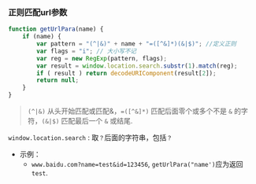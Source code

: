 ### 正则匹配url参数
```javascript
function getUrlPara(name) {
    if (name) {
        var pattern = "(^|&)" + name + "=([^&]*)(&|$)"; //定义正则
        var flags = "i"; // 大小写不记
        var reg = new RegExp(pattern, flags); 
        var result = window.location.search.substr(1).match(reg); 
        if ( result ) return decodeURIComponent(result[2]);
        return null; 
    }
}
```
> `(^|&)` 从头开始匹配或匹配&，`=([^&]*)` 匹配后面零个或多个不是 `&` 的字符，`(&|$)` 匹配最后一个 `&` 或结尾.

`window.location.search` : 取`？`后面的字符串，包括`？`
- 示例：
  - `www.baidu.com?name=test&id=123456`, `getUrlPara("name')`应为返回`test`.